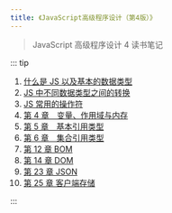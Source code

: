 ```yaml
---
title: 《JavaScript高级程序设计（第4版）》
---
```


> JavaScript 高级程序设计 4 读书笔记

::: tip

1. [什么是 JS 以及基本的数据类型](./js_advanced4_one.md)
2. [JS 中不同数据类型之间的转换](./js_advanced4_two.md)
3. [JS 常用的操作符](./js_advanced4_three.md)
4. [第 4 章　变量、作用域与内存](./js_advanced4_four.md)
5. [第 5 章　基本引用类型](./js_advanced4_fifth.md)
6. [第 6 章　集合引用类型](js_advanced4_six.md)
7. [第 12 章 BOM](./js_advanced4_12.md)
8. [第 14 章 DOM](./js_advanced14.md)
9. [第 23 章 JSON](./js_advanced4_23.md)
10. [第 25 章 客户端存储](./js_advanced4_25.md)

:::
